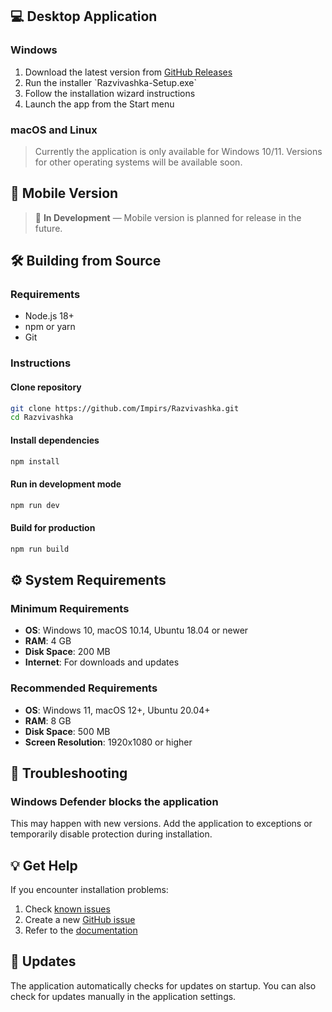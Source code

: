 ## 💻 Desktop Application

### Windows
1. Download the latest version from [GitHub Releases](https://github.com/Impirs/Razvivashka/releases)
2. Run the installer \`Razvivashka-Setup.exe\`
3. Follow the installation wizard instructions
4. Launch the app from the Start menu

### macOS and Linux

> Currently the application is only available for Windows 10/11. Versions for other operating systems will be available soon.

## 📱 Mobile Version

> 🚧 **In Development** — Mobile version is planned for release in the future.

## 🛠️ Building from Source

### Requirements
- Node.js 18+ 
- npm or yarn
- Git

### Instructions

#### Clone repository
```bash
git clone https://github.com/Impirs/Razvivashka.git
cd Razvivashka
```

#### Install dependencies
```bash
npm install
```

#### Run in development mode
```bash
npm run dev
```

#### Build for production
```bash
npm run build
```

## ⚙️ System Requirements

### Minimum Requirements
- **OS**: Windows 10, macOS 10.14, Ubuntu 18.04 or newer
- **RAM**: 4 GB
- **Disk Space**: 200 MB
- **Internet**: For downloads and updates

### Recommended Requirements
- **OS**: Windows 11, macOS 12+, Ubuntu 20.04+
- **RAM**: 8 GB
- **Disk Space**: 500 MB
- **Screen Resolution**: 1920x1080 or higher

## 🔧 Troubleshooting

### Windows Defender blocks the application
This may happen with new versions. Add the application to exceptions or temporarily disable protection during installation.

## 💡 Get Help

If you encounter installation problems:

1. Check [known issues](https://github.com/Impirs/Razvivashka/issues)
2. Create a new [GitHub issue](https://github.com/Impirs/Razvivashka/issues/new)
3. Refer to the [documentation](/docs)

## 🔄 Updates

The application automatically checks for updates on startup. You can also check for updates manually in the application settings.
